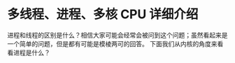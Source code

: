 # 多线程、进程、多核 CPU 详细介绍
进程和线程的区别是什么？相信大家可能会经常会被问到这个问题；虽然看起来是一个简单的问题，但是都有可能是模棱两可的回答。
下面我们从内核的角度来看看进程是什么？
